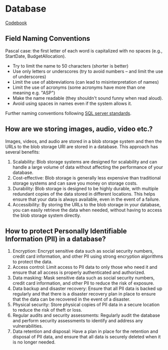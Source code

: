 # Database

[Codebook](https://docs.google.com/document/d/1Z6dCQ9iEyyHJ-b1aDA93F3tFqB0ICluw2i8Ex-WeENM/edit#)

## Field Naming Conventions

Pascal case: the first letter of each word is capitalized with no spaces (e.g., StartDate, BudgetAllocation).

- Try to limit the name to 50 characters (shorter is better)
- Use only letters or underscores (try to avoid numbers – and limit the use of underscores)
- Limit the use of abbreviations (can lead to misinterpretation of names)
- Limit the use of acronyms (some acronyms have more than one meaning e.g. "ASP")
- Make the name readable (they shouldn't sound funny when read aloud).
- Avoid using spaces in names even if the system allows it.

Further naming conventions following [SQL server standards](https://www.isbe.net/Documents/SQL_server_standards.pdf).

## How are we storing images, audio, video etc.?

Images, videos, and audio are stored in a blob storage system and then the URLs to the blob storage URI are stored in a database. This approach has several benefits:

1. Scalability: Blob storage systems are designed for scalability and can handle a large volume of data without affecting the performance of your database.
2. Cost-effective: Blob storage is generally less expensive than traditional storage systems and can save you money on storage costs.
3. Durability: Blob storage is designed to be highly durable, with multiple redundant copies of the data stored in different locations. This helps ensure that your data is always available, even in the event of a failure.
4. Accessibility: By storing the URLs to the blob storage in your database, you can easily retrieve the data when needed, without having to access the blob storage system directly.

## How to protect Personally Identifiable Information (PII) in a database?

1. Encryption: Encrypt sensitive data such as social security numbers, credit card information, and other PII using strong encryption algorithms to protect the data.
2. Access control: Limit access to PII data to only those who need it and ensure that all access is properly authenticated and authorized.
3. Data masking: Mask sensitive data such as social security numbers, credit card information, and other PII to reduce the risk of exposure.
4. Data backup and disaster recovery: Ensure that all PII data is backed up regularly and that there is a disaster recovery plan in place to ensure that the data can be recovered in the event of a disaster.
5. Physical security: Store physical copies of PII data in a secure location to reduce the risk of theft or loss.
6. Regular audits and security assessments: Regularly audit the database and perform security assessments to identify and address any vulnerabilities.
7. Data retention and disposal: Have a plan in place for the retention and disposal of PII data, and ensure that all data is securely deleted when it is no longer needed.
